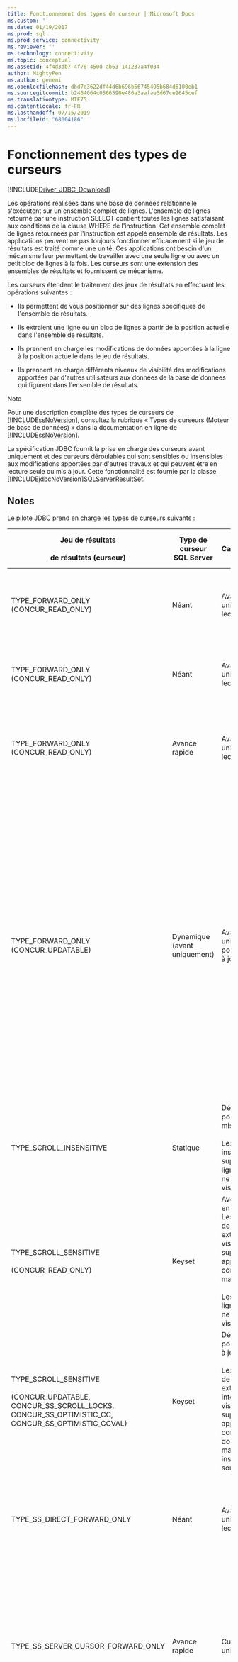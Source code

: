 ```yaml
---
title: Fonctionnement des types de curseur | Microsoft Docs
ms.custom: ''
ms.date: 01/19/2017
ms.prod: sql
ms.prod_service: connectivity
ms.reviewer: ''
ms.technology: connectivity
ms.topic: conceptual
ms.assetid: 4f4d3db7-4f76-450d-ab63-141237a4f034
author: MightyPen
ms.author: genemi
ms.openlocfilehash: dbd7e3622df44d6b696b56745495b684d6100eb1
ms.sourcegitcommit: b2464064c0566590e486a3aafae6d67ce2645cef
ms.translationtype: MTE75
ms.contentlocale: fr-FR
ms.lasthandoff: 07/15/2019
ms.locfileid: "68004186"
---
```

# <a name="understanding-cursor-types"></a>Fonctionnement des types de curseurs
[!INCLUDE[Driver_JDBC_Download](../../includes/driver_jdbc_download.md)]

  Les opérations réalisées dans une base de données relationnelle s'exécutent sur un ensemble complet de lignes. L'ensemble de lignes retourné par une instruction SELECT contient toutes les lignes satisfaisant aux conditions de la clause WHERE de l'instruction. Cet ensemble complet de lignes retournées par l'instruction est appelé ensemble de résultats. Les applications peuvent ne pas toujours fonctionner efficacement si le jeu de résultats est traité comme une unité. Ces applications ont besoin d'un mécanisme leur permettant de travailler avec une seule ligne ou avec un petit bloc de lignes à la fois. Les curseurs sont une extension des ensembles de résultats et fournissent ce mécanisme.  
  
 Les curseurs étendent le traitement des jeux de résultats en effectuant les opérations suivantes :  
  
-   Ils permettent de vous positionner sur des lignes spécifiques de l'ensemble de résultats.  
  
-   Ils extraient une ligne ou un bloc de lignes à partir de la position actuelle dans l'ensemble de résultats.  
  
-   Ils prennent en charge les modifications de données apportées à la ligne à la position actuelle dans le jeu de résultats.  
  
-   Ils prennent en charge différents niveaux de visibilité des modifications apportées par d'autres utilisateurs aux données de la base de données qui figurent dans l'ensemble de résultats.  
  
> [!NOTE]  
>  Pour une description complète des types de curseurs de [!INCLUDE[ssNoVersion](../../includes/ssnoversion-md.md)], consultez la rubrique « Types de curseurs (Moteur de base de données) » dans la documentation en ligne de [!INCLUDE[ssNoVersion](../../includes/ssnoversion-md.md)].  
  
 La spécification JDBC fournit la prise en charge des curseurs avant uniquement et des curseurs déroulables qui sont sensibles ou insensibles aux modifications apportées par d'autres travaux et qui peuvent être en lecture seule ou mis à jour. Cette fonctionnalité est fournie par la classe [!INCLUDE[jdbcNoVersion](../../includes/jdbcnoversion_md.md)][SQLServerResultSet](../../connect/jdbc/reference/sqlserverresultset-class.md).  
  
## <a name="remarks"></a>Notes  
 Le pilote JDBC prend en charge les types de curseurs suivants :  
  
|Jeu de résultats<br /><br /> de résultats (curseur)|Type de curseur SQL Server|Caractéristiques|select<br /><br /> Méthode|response<br /><br /> des réponses|Description|  
|------------------------------------|----------------------------|---------------------|-----------------------|----------------------------|-----------------|  
|TYPE_FORWARD_ONLY (CONCUR_READ_ONLY)|Néant|Avant uniquement, lecture seule|directes|complètes|L'application doit faire un passage unique (en avant) à travers le jeu de résultats. Il s'agit du comportement par défaut, identique à celui d'un curseur TYPE_SS_DIRECT_FORWARD_ONLY. Le pilote lit l'intégralité du jeu de résultats à partir du serveur dans une mémoire durant l'exécution de l'instruction.|  
|TYPE_FORWARD_ONLY (CONCUR_READ_ONLY)|Néant|Avant uniquement, lecture seule|directes|adaptive|L'application doit faire un passage unique (en avant) à travers le jeu de résultats. Son comportement est identique à celui d'un curseur TYPE_SS_DIRECT_FORWARD_ONLY. Le pilote lit des lignes à partir du serveur à mesure que l'application les demande, ce qui réduit l'utilisation de la mémoire côté client.|  
|TYPE_FORWARD_ONLY (CONCUR_READ_ONLY)|Avance rapide|Avant uniquement, lecture seule|cursor|Néant|L'application doit faire un passage unique (en avant) à travers le jeu de résultats en utilisant un curseur côté serveur. Son comportement est identique à celui d'un curseur TYPE_SS_SERVER_CURSOR_FORWARD_ONLY.<br /><br /> Les lignes sont récupérées à partir du serveur en blocs qui sont spécifiés par la taille de l'extraction.|  
|TYPE_FORWARD_ONLY (CONCUR_UPDATABLE)|Dynamique (avant uniquement)|Avant uniquement, pouvant être mis à jour|Néant|Néant|L'application doit faire un passage unique (en avant) à travers le jeu de résultats pour mettre à jour une ou plusieurs lignes.<br /><br /> Les lignes sont récupérées à partir du serveur en blocs qui sont spécifiés par la taille de l'extraction.<br /><br /> Par défaut, la taille de l’extraction est fixe quand l’application appelle la méthode [setFetchSize](../../connect/jdbc/reference/setfetchsize-method-sqlserverresultset.md) de l’objet [SQLServerResultSet](../../connect/jdbc/reference/sqlserverresultset-class.md).<br /><br /> **Remarque :** Le pilote JDBC propose une fonctionnalité de mise en mémoire tampon adaptative qui vous permet de récupérer les résultats de l’exécution des instructions provenant de [!INCLUDE[ssNoVersion](../../includes/ssnoversion-md.md)] quand l’application en a besoin, et non pas en une seule fois. Par exemple, si une application doit récupérer des données dont la taille est trop importante pour la mémoire de l'application, une mise en mémoire tampon adaptative permet à l'application cliente de récupérer ces données sous forme de flux. Le comportement par défaut du pilote est « **adaptatif** ». Cependant, pour permettre la mise en mémoire tampon adaptative des jeux de résultats de type avant uniquement pouvant être mis à jour, l’application doit appeler explicitement la méthode [setResponseBuffering](../../connect/jdbc/reference/setresponsebuffering-method-sqlserverstatement.md) de l’objet [SQLServerStatement](../../connect/jdbc/reference/sqlserverstatement-class.md) en fournissant une valeur **chaîne** « **adaptative** ». Pour obtenir un exemple de code, consultez [mise à jour](../../connect/jdbc/updating-large-data-sample.md)d’un exemple de données volumineuses.|  
|TYPE_SCROLL_INSENSITIVE|Statique|Déroulable, ne pouvant pas être mis à jour.<br /><br /> Les mises à jour, insertions et suppressions de lignes externes ne sont pas visibles.|Néant|Néant|L'application requiert un instantané de base de données. Le jeu de résultat ne peut pas être mis à jour. Seul CONCUR_READ_ONLY est pris en charge.  Tous les autres types d'accès simultanés provoqueront une exception en cas d'utilisation avec ce type de curseur.<br /><br /> Les lignes sont récupérées à partir du serveur en blocs qui sont spécifiés par la taille de l'extraction.|  
|TYPE_SCROLL_SENSITIVE<br /><br /> (CONCUR_READ_ONLY)|Keyset|Avec défilement, en lecture seule. Les mises à jour de lignes externes sont visibles et les suppressions apparaissent comme données manquantes.<br /><br /> Les insertions de lignes externes ne sont pas visibles.|Néant|Néant|L’application doit voir les données modifiées seulement pour les lignes existantes.<br /><br /> Les lignes sont récupérées à partir du serveur en blocs qui sont spécifiés par la taille de l'extraction.|  
|TYPE_SCROLL_SENSITIVE<br /><br /> (CONCUR_UPDATABLE, CONCUR_SS_SCROLL_LOCKS, CONCUR_SS_OPTIMISTIC_CC, CONCUR_SS_OPTIMISTIC_CCVAL)|Keyset|Déroulable, pouvant être mis à jour.<br /><br /> Les mises à jour de lignes externes et internes sont visibles et les suppressions apparaissent comme des données manquantes ; les insertions ne sont pas visibles.|Néant|Néant|L’application peut modifier des données dans les lignes existantes en utilisant l’objet ResultSet. L’application doit également être en mesure de voir les modifications apportées aux lignes par d’autres utilisateurs depuis l’extérieur de l’objet ResultSet.<br /><br /> Les lignes sont récupérées à partir du serveur en blocs qui sont spécifiés par la taille de l'extraction.|  
|TYPE_SS_DIRECT_FORWARD_ONLY|Néant|Avant uniquement, lecture seule|Néant|complète ou adaptative|Valeur de type entier = 2003. Fournit un curseur côté client en lecture seule entièrement mis en mémoire tampon. Aucun curseur côté serveur n'est créé.<br /><br /> Seul le type d'accès simultané CONCUR_READ_ONLY est pris en charge. Tous les autres types d'accès simultanés provoquent une exception en cas d'utilisation avec ce type de curseur.|  
|TYPE_SS_SERVER_CURSOR_FORWARD_ONLY|Avance rapide|Curseur avant uniquement|Néant|Néant|Valeur de type entier = 2004. Rapide, accède à toutes les données à l'aide d'un curseur côté serveur. Il peut être mis à jour en cas d'utilisation avec le type d'accès simultané CONCUR_UPDATABLE.<br /><br /> Les lignes sont récupérées à partir du serveur en blocs qui sont spécifiés par la taille de l'extraction.<br /><br /> Pour obtenir la mise en mémoire tampon adaptative pour ce cas, l’application doit appeler explicitement la méthode [setResponseBuffering](../../connect/jdbc/reference/setresponsebuffering-method-sqlserverstatement.md) de l’objet [SQLServerStatement](../../connect/jdbc/reference/sqlserverstatement-class.md) en fournissant une valeur **chaîne** « **adaptative** ». Pour obtenir un exemple de code, consultez [mise à jour](../../connect/jdbc/updating-large-data-sample.md)d’un exemple de données volumineuses.|  
|TYPE_SS_SCROLL_STATIC|Statique|Les mises à jour des autres utilisateurs ne sont pas reflétées.|Néant|Néant|Valeur de type entier = 1004. L'application requiert une capture instantanée de base de données. Il s’agit du synonyme spécifique à [!INCLUDE[ssNoVersion](../../includes/ssnoversion-md.md)] pour le curseur JDBC TYPE_SCROLL_INSENSITIVE, avec le même comportement du paramètre d’accès simultané.<br /><br /> Les lignes sont récupérées à partir du serveur en blocs qui sont spécifiés par la taille de l'extraction.|  
|TYPE_SS_SCROLL_KEYSET<br /><br /> (CONCUR_READ_ONLY)|Keyset|Déroulable, lecture seule. Les mises à jour de lignes externes sont visibles et les suppressions apparaissent comme données manquantes.<br /><br /> Les insertions de lignes externes ne sont pas visibles.|Néant|Néant|Valeur de type entier = 1005. L'application doit voir les données modifiées uniquement pour les lignes existantes. Il s’agit du synonyme spécifique à [!INCLUDE[ssNoVersion](../../includes/ssnoversion-md.md)] pour le curseur JDBC TYPE_SCROLL_SENSITIVE, avec le même comportement du paramètre d’accès simultané.<br /><br /> Les lignes sont récupérées à partir du serveur en blocs qui sont spécifiés par la taille de l'extraction.|  
|TYPE_SS_SCROLL_KEYSET<br /><br /> (CONCUR_UPDATABLE, CONCUR_SS_SCROLL_LOCKS, CONCUR_SS_OPTIMISTIC_CC, CONCUR_SS_OPTIMISTIC_CCVAL)|Keyset|Déroulable, pouvant être mis à jour.<br /><br /> Les mises à jour de lignes externes et internes sont visibles et les suppressions apparaissent comme des données manquantes ; les insertions ne sont pas visibles.|Néant|Néant|Valeur de type entier = 1005. L'application doit modifier des données ou voir les données modifiées pour les lignes existantes. Il s’agit du synonyme spécifique à [!INCLUDE[ssNoVersion](../../includes/ssnoversion-md.md)] pour le curseur JDBC TYPE_SCROLL_SENSITIVE, avec le même comportement du paramètre d’accès simultané.<br /><br /> Les lignes sont récupérées à partir du serveur en blocs qui sont spécifiés par la taille de l'extraction.|  
|TYPE_SS_SCROLL_DYNAMIC<br /><br /> (CONCUR_READ_ONLY)|Dynamique|Avec défilement, en lecture seule.<br /><br /> Les mises à jour et les insertions de lignes externes sont visibles et les suppressions apparaissent comme des données manquantes transitoires dans la mémoire tampon d'extraction actuelle.|Néant|Néant|Valeur de type entier = 1006. L'application doit voir les données modifiées pour les lignes existantes et voir les lignes insérées et les lignes supprimées pendant la durée de vie du curseur.<br /><br /> Les lignes sont récupérées à partir du serveur en blocs qui sont spécifiés par la taille de l'extraction.|  
|TYPE_SS_SCROLL_DYNAMIC<br /><br /> (CONCUR_UPDATABLE, CONCUR_SS_SCROLL_LOCKS, CONCUR_SS_OPTIMISTIC_CC, CONCUR_SS_OPTIMISTIC_CCVAL)|Dynamique|Déroulable, pouvant être mis à jour.<br /><br /> Les mises à jour et les insertions de lignes externes et internes sont visibles et les suppressions apparaissent comme des données manquantes transitoires dans la mémoire tampon d'extraction actuelle.|Néant|Néant|Valeur de type entier = 1006. L’application peut modifier des données pour les lignes existantes, ou insérer ou supprimer des lignes en utilisant l’objet ResultSet. L’application doit également être en mesure de voir les modifications, les insertions et les suppressions apportées par d’autres utilisateurs depuis l’extérieur de l’objet ResultSet.<br /><br /> Les lignes sont récupérées à partir du serveur en blocs qui sont spécifiés par la taille de l'extraction.|  
  
## <a name="cursor-positioning"></a>Positionnement du curseur  
 Les curseurs TYPE_FORWARD_ONLY, TYPE_SS_DIRECT_FORWARD_ONLY et TYPE_SS_SERVER_CURSOR_FORWARD_ONLY prennent en charge seulement la méthode de positionnement [next](../../connect/jdbc/reference/next-method-sqlserverresultset.md).  
  
 Le curseur TYPE_SS_SCROLL_DYNAMIC ne prend pas en charge les méthodes [absolute](../../connect/jdbc/reference/absolute-method-sqlserverresultset.md) et [getRow](../../connect/jdbc/reference/getrow-method-sqlserverresultset.md). La méthode absolute peut être évaluée approximativement par une combinaison d’appels aux méthodes [first](../../connect/jdbc/reference/first-method-sqlserverresultset.md) et [relative](../../connect/jdbc/reference/relative-method-sqlserverresultset.md) pour les curseurs dynamiques.  
  
 La méthode getRow est prise en charge seulement par les curseurs TYPE_FORWARD_ONLY, TYPE_SS_DIRECT_FORWARD_ONLY, TYPE_SS_SERVER_CURSOR_FORWARD_ONLY, TYPE_SS_SCROLL_KEYSET et TYPE_SS_SCROLL_STATIC. La méthode getRow avec tous les types de curseurs avant uniquement retourne le nombre de lignes lues jusqu’à maintenant via le curseur.  
  
> [!NOTE]  
>  Quand une application effectue un appel de positionnement de curseur non pris en charge ou un appel non pris en charge à la méthode getRow, une exception est levée avec le message « L’opération demandée n’est pas prise en charge pour ce type de curseur ».  
  
 Seuls le curseur TYPE_SS_SCROLL_KEYSET et le curseur TYPE_SCROLL_SENSITIVE équivalent exposent les lignes supprimées. Si le curseur est positionné sur une ligne supprimée, les valeurs des colonnes ne sont pas disponibles et la méthode [rowDeleted](../../connect/jdbc/reference/rowdeleted-method-sqlserverresultset.md) retourne « true ». Les appels aux méthodes get\<Type> lèvent une exception avec le message « Impossible d’obtenir une valeur à partir d’une ligne supprimée ». Les lignes supprimées ne peuvent pas être mises à jour. Si vous essayez d’appeler une méthode update\<Type> sur une ligne supprimée, une exception est levée avec le message « Une ligne supprimée ne peut pas être mise à jour ». Le curseur TYPE_SS_SCROLL_DYNAMIC a le même comportement jusqu'à ce qu'il soit déplacé hors de la mémoire tampon d'extraction actuelle.  
  
 Les curseurs dynamiques et avant exposent les lignes supprimées de manière semblable, mais uniquement tant qu'ils restent accessibles dans la mémoire tampon d'extraction. Pour les curseurs avant, c'est assez simple. Pour les curseurs dynamiques, c'est plus complexe lorsque la taille de l'extraction est supérieure à 1. Une application peut déplacer le curseur vers l'avant et vers l'arrière dans la fenêtre définie par la mémoire tampon d'extraction, mais la ligne supprimée disparaîtra lorsque la mémoire tampon d'extraction d'origine dans laquelle elle a été mise à jour sera quittée. Si une application ne souhaite pas voir les lignes supprimées temporaires à l'aide de curseurs dynamiques, un relatif d'extraction (0) doit être utilisé.  
  
 Si les valeurs de clés d'une ligne de curseur TYPE_SS_SCROLL_KEYSET ou TYPE_SCROLL_SENSITIVE sont mises à jour avec le curseur, la ligne conserve sa position d'origine dans le jeu de résultats, même si la ligne mise à jour ne satisfait pas aux critères de sélection du curseur. Si la ligne a été mise à jour à l'extérieur du curseur, une ligne supprimée apparaît à la position d'origine de la ligne, mais cette ligne apparaît dans le curseur uniquement si une autre ligne avec les nouvelles valeurs de clés était présente dans le curseur mais a été supprimée depuis.  
  
 Pour les curseurs dynamiques, les lignes mises à jour conservent leur position dans la mémoire tampon d'extraction jusqu'à ce que la fenêtre définie par la mémoire tampon d'extraction soit quittée. Les lignes mises à jour peuvent réapparaître par la suite à des positions différentes dans le jeu de résultats ou peuvent disparaître complètement. Les applications qui doivent éviter les incohérences transitoires dans le jeu de résultats doivent utiliser une taille d'extraction de 1 (la valeur par défaut est 8 lignes avec l'accès simultané CONCUR_SS_SCROLL_LOCKS et 128 lignes avec d'autres accès simultanés).  
  
## <a name="cursor-conversion"></a>Conversion de curseur  
 [!INCLUDE[ssNoVersion](../../includes/ssnoversion-md.md)] peut parfois choisir d’implémenter un type de curseur autre que celui demandé ; ceci s’appelle une conversion de curseur implicite (ou dégradation de curseur). Pour plus d’informations sur la conversion de curseur implicite, consultez la rubrique « Utilisation des conversions implicites de curseurs » dans la documentation en ligne de [!INCLUDE[ssNoVersion](../../includes/ssnoversion-md.md)].  
  
 Avec [!INCLUDE[ssVersion2000](../../includes/ssversion2000-md.md)], lorsque vous mettez à jour les données par le biais du jeu de résultats ResultSet. TYPE_SCROLL_SENSITIVE et ResultSet. CONCUR_UPDATABLE, une exception est levée avec un message «le curseur est en lecture seule». Cette exception se produit car [!INCLUDE[ssVersion2000](../../includes/ssversion2000-md.md)] a effectué une conversion de curseur implicite pour ce jeu de résultats et n’a pas retourné le curseur pouvant être mis à jour qui a été demandé.  
  
 Pour contourner ce problème, vous pouvez choisir l'une des deux solutions suivantes :  
  
-   Assurez-vous que la table sous-jacente a une clé primaire  
  
-   Utilisez [SQLServerResultSet. TYPE_SS_SCROLL_DYNAMIC](../../connect/jdbc/reference/type-ss-scroll-dynamic-field-sqlserverresultset.md) au lieu de RESULTSET. TYPE_SCROLL_SENSITIVE lors de la création d’une instruction.  
  
## <a name="cursor-updating"></a>Mise à jour du curseur  
 Les mises à jour sur place sont prises en charge pour les curseurs où le type de curseur et l'accès simultané prennent en charge les mises à jour. Si le curseur n’est pas positionné sur une ligne pouvant être mise à jour dans le jeu de résultats (aucun appel de méthode get\<Type> n’a réussi), un appel à une méthode update\<Type> lève une exception avec le message « Le jeu de résultat n’a pas de ligne actuelle ». La spécification JDBC stipule qu'une exception survient lorsqu'une méthode de mise à jour est appelée pour une colonne d'un curseur qui est CONCUR_READ_ONLY. Dans les situations où la ligne ne peut pas être mise à jour, par exemple à cause d’un conflit d’accès simultané optimiste comme une mise à jour ou une suppression en concurrence, l’exception peut ne pas survenir avant un appel à [insertRow](../../connect/jdbc/reference/insertrow-method-sqlserverresultset.md), [updateRow](../../connect/jdbc/reference/updaterow-method-sqlserverresultset.md) ou [deleteRow](../../connect/jdbc/reference/deleterow-method-sqlserverresultset.md).  
  
 Après un appel à Update\<type >, la colonne affectée n’est pas accessible par\<le type d’obtention > tant que updateRow ou [cancelRowUpdates](../../connect/jdbc/reference/cancelrowupdates-method-sqlserverresultset.md) n’a pas été appelé. Cela évite les problèmes selon lesquels une colonne est mise à jour en utilisant un type différent du type retourné par le serveur, et les appels d'accesseur Get suivants pourraient appeler des conversions de type côté client donnant des résultats inexacts. Les appels à get\<Type> lèvent alors une exception avec le message « Impossible d’accéder aux colonnes mises à jour tant que updateRow() ou cancelRowUpdates() n’a pas été appelé ».  
  
> [!NOTE]  
>  Si la méthode updateRow est appelée quand aucune colonne n’a été mise à jour, le pilote JDBC lève une exception avec un message indiquant que updateRow() a été appelée alors qu’aucune colonne n’a été mise à jour.  
  
 Après l’appel à [moveToInsertRow](../../connect/jdbc/reference/movetoinsertrow-method-sqlserverresultset.md), une exception est levée si une méthode autre que get\<Type>, update\<Type>, insertRow et des méthodes de positionnement de curseur (y compris [moveToCurrentRow](../../connect/jdbc/reference/movetocurrentrow-method-sqlserverresultset.md)) sont appelées sur le jeu de résultats. La méthode moveToInsertRow place le jeu de résultats en mode insertion et les méthodes de positionnement de curseur mettent fin au mode insertion. Les appels de positionnement de curseur relatif déplacent le curseur relativement à la position où il était avant l’appel de moveToInsertRow. Après les appels de positionnement de curseur, la position de curseur de destination finale devient la nouvelle position de curseur.  
  
 Si l’appel de positionnement de curseur effectué lors du mode insertion ne réussit pas, la position du curseur après l’appel ayant échoué est la position de curseur d’origine avant l’appel de ToInsertRow. Si insertRow échoue, le curseur reste sur la ligne d’insertion et il reste en mode insertion.  
  
 Les colonnes dans la ligne d'insertion sont initialement dans un état non initialisé. Les appels à la méthode update\<Type définissent l’état de colonne à « initialisée ». Un appel à la méthode get\<Type> pour une colonne non initialisée lève une exception. Un appel à la méthode insertRow retourne toutes les colonnes dans la ligne d’insertion à un état non initialisé.  
  
 Si des colonnes ne sont pas initialisées lorsque la méthode insertRow est appelée, la valeur par défaut pour la colonne est insérée. S'il n'y a aucune valeur par défaut mais que la colonne est nullable, la valeur NULL est insérée. S'il n'y a aucune valeur par défaut et que la colonne n'est pas nullable, le serveur retourne une erreur et une exception est levée.  
  
> [!NOTE]  
>  Les appels à la méthode getRow retournent 0 en mode insertion.  
>   
>  Le pilote JDBC ne prend pas en charge les mises à jour ou les suppressions positionnées. D’après la spécification JDBC, la méthode [setCursorName](../../connect/jdbc/reference/setcursorname-method-sqlserverstatement.md) n’a aucun effet et la méthode [getCursorName](../../connect/jdbc/reference/getcursorname-method-sqlserverresultset.md) lève une exception si elle est appelée.  
>   
>  Les curseurs en lecture seule et statiques ne peuvent jamais être mis à jour.  
>   
>  SQL Server restreint les curseurs côté serveur à un seul jeu de résultats. Si une procédure de lot ou une procédure stockée contient plusieurs instructions, un curseur client en lecture seule avant uniquement doit être utilisé.  
  
## <a name="see-also"></a>Voir aussi  
 [Gestion des jeux de résultats avec le pilote JDBC](../../connect/jdbc/managing-result-sets-with-the-jdbc-driver.md)  
  
  
